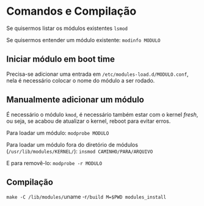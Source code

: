 # Comandos e Compilação


Se quisermos listar os módulos existentes `lsmod`

Se quisermos entender um módulo existente: `modinfo MODULO`

## Iniciar módulo em boot time

Precisa-se adicionar uma entrada em `/etc/modules-load.d/MODULO.conf`, nela é
necessário colocar o nome do módulo a ser rodado.

## Manualmente adicionar um módulo

É necessário o módulo `kmod`, é necessário também estar com o kernel *fresh*, ou seja,
se acabou de atualizar o kernel, reboot para evitar erros.

Para loadar um módulo: `modprobe MODULO`

Para loadar um módulo fora do diretório de módulos (`/usr/lib/modules/KERNEL/`): 
`insmod CAMINHO/PARA/ARQUIVO`

E para removê-lo: `modprobe -r MODULO`

## Compilação

`make -C /lib/modules/`uname -r`/build M=$PWD modules_install`

